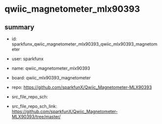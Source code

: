 # qwiic_magnetometer_mlx90393
 
## summary 
* id: sparkfunx_qwiic_magnetometer_mlx90393_qwiic_mlx90393_magnetometer
* user: sparkfunx
* name: qwiic_magnetometer_mlx90393
* board: qwiic_mlx90393_magnetometer
* repo: https://github.com/sparkfunX/Qwiic_Magnetometer-MLX90393



* src_file_repo_sch: 
* src_file_repo_sch_link: https://github.com/sparkfunX/Qwiic_Magnetometer-MLX90393/tree/master/




